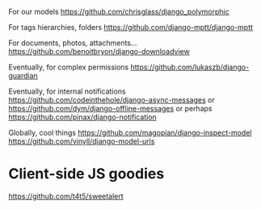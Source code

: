 
For our models
https://github.com/chrisglass/django_polymorphic

For tags hierarchies, folders
https://github.com/django-mptt/django-mptt

For documents, photos, attachments…
https://github.com/benoitbryon/django-downloadview

Eventually, for complex permissions
https://github.com/lukaszb/django-guardian

Eventually, for internal notifications
https://github.com/codeinthehole/django-async-messages
	or
https://github.com/dym/django-offline-messages
	or perhaps
https://github.com/pinax/django-notification

Globally, cool things
https://github.com/magopian/django-inspect-model
https://github.com/vinyll/django-model-urls


# Client-side JS goodies

https://github.com/t4t5/sweetalert
